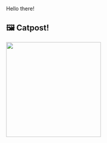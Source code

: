 Hello there!



## 🖼️ Catpost!

<sub>
    <img src="https://cdn2.thecatapi.com/images/1pWz3T2EB.jpg" height="256">
</sub>


